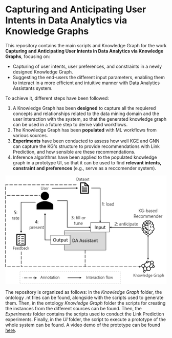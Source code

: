 # Capturing and Anticipating User Intents in Data Analytics via Knowledge Graphs

This repository contains the main scripts and Knowledge Graph for the work **Capturing and Anticipating User Intents in Data Analytics via Knowledge Graphs**, focusing on: 
- Capturing of user intents, user preferences, and constraints in a newly designed Knowledge Graph.
- Suggesting the end-users the different input parameters, enabling them to interact in a more efficient and intuitive manner with Data Analytics Assistants system.


To achieve it, different steps have been followed: 
1. A Knowledge Graph has been **designed** to capture all the requiered concepts and relationships related to the data mining domain and the user interaction with the system, so that the generated knowledge graph can be used in a future step to derive valid workflows.
2. The Knowledge Graph has been **populated** with ML workflows from various sources.
3. **Experiments** have been conducted to assess how well KGE and GNN can capture the KG's structure to provide recommendations with Link Prediction, and how sensible are these recommendations. 
4. Inference algorithms have been applied to the populated knowledge graph in a prototype UI, so that it can be used to find **relevant intents, constraint and preferences** (e.g., serve as a reccomender system).



![alt text](GeneralFlowIDA.png)


The repository is organized as follows: in the *Knowledge Graph* folder, the ontology .nt files can be found, alongside with the scripts used to generate them. Then, in the ontology *Knowledge Graph* folder the scripts for creating the instances from the different sources can be found. Then, the *Experiments* folder contains the scripts used to conduct the Link Prediction experiments. Finally, in the *UI* folder, the script to execute a prototype of the whole system can be found. A video demo of the prototype can be found [here](https://youtu.be/MMHCoE6yonw).

